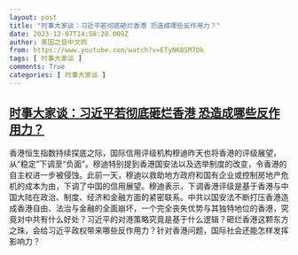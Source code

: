 ```yaml
---
layout: post
title: "时事大家谈：习近平若彻底砸烂香港 恐造成哪些反作用力？"
date: 2023-12-07T14:58:28.000Z
author: 美国之音中文网
from: https://www.youtube.com/watch?v=ETyNK8SM7Ok
tags: [ 时事大家谈 ]
comments: True
categories: [ 时事大家谈 ]
---
```

<!--1701961108000-->
[时事大家谈：习近平若彻底砸烂香港 恐造成哪些反作用力？](https://www.youtube.com/watch?v=ETyNK8SM7Ok)
------

<div>
香港恒生指数持续探底之际，国际信用评级机构穆迪昨天也将香港的评级展望，从“稳定”下调至“负面”。穆迪特别提到香港国安法以及选举制度的改变，令香港的自主权进一步被侵蚀。此前一天，穆迪以救助地方政府和国有企业或控制房地产危机的成本为由，下调了中国的信用展望。穆迪表示，下调香港评级是基于香港与中国大陆在政治、制度、经济和金融方面的紧密联系。中共以国安法不断打压香港造成香港自由、法治与金融的全面崩坏，一个完全丧失优势与其独特地位的香港，究竟对中共有什么好处？习近平的对港策略究竟是基于什么逻辑？砸烂香港这颗东方之珠，会给习近平政权带来哪些反作用力？针对香港问题，国际社会还能怎样发挥影响力？
</div>
